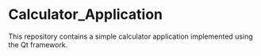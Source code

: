 # Calculator_Application
This repository contains a simple calculator application implemented using the Qt framework.
